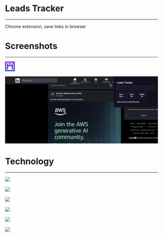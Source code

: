 # Leads Tracker

---

Chrome extension, save links in browser

# Screenshots

---

![Favicon](assets/icon32.png)

![Screenshot](assets/ext-screenshot.png)

# Technology

---

<a href="a"><img src="https://img.shields.io/badge/HTML5-E34F26?style=for-the-badge&logo=html5&logoColor=white"/></a>

<a href="a"><img src="https://img.shields.io/badge/CSS3-1572B6?style=for-the-badge&logo=css3&logoColor=white"/></a>

<a href="a"><img src="https://img.shields.io/badge/JavaScript-F7DF1E?style=for-the-badge&logo=javascript&logoColor=black"/></a>

<a href="a"><img src="https://img.shields.io/badge/Figma-F24E1E?style=for-the-badge&logo=figma&logoColor=white"/></a>

<a href="a"><img src="https://a11ybadges.com/badge?logo=git"/></a>

<a href="a"><img src="https://a11ybadges.com/badge?logo=markdown"/></a>

